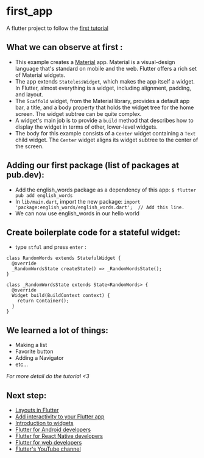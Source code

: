 # first_app

A flutter project to follow the [first tutorial](https://codelabs.developers.google.com/codelabs/first-flutter-app-pt1#2)

## What we can observe at first :
- This example creates a [Material](https://material.io/design/) app. Material is a visual-design language that's standard on mobile and the web. Flutter offers a rich set of Material widgets.
- The app extends `StatelessWidget`, which makes the app itself a widget. In Flutter, almost everything is a widget, including alignment, padding, and layout.
- The `Scaffold` widget, from the Material library, provides a default app bar, a title, and a body property that holds the widget tree for the home screen. The widget subtree can be quite complex.
- A widget's main job is to provide a `build` method that describes how to display the widget in terms of other, lower-level widgets.
- The body for this example consists of a `Center` widget containing a `Text` child widget. The `Center` widget aligns its widget subtree to the center of the screen.

## Adding our first package (list of packages at pub.dev):

- Add the english_words package as a dependency of this app: `$ flutter pub add english_words`
- In `lib/main.dart`, import the new package: `import 'package:english_words/english_words.dart';  // Add this line.`
- We can now use english_words in our hello world

## Create boilerplate code for a stateful widget:
- type `stful` and press `enter` :

```
class RandomWords extends StatefulWidget {
  @override
  _RandomWordsState createState() => _RandomWordsState();
}

class _RandomWordsState extends State<RandomWords> {
  @override
  Widget build(BuildContext context) {
    return Container();
  }
}
```

## We learned a lot of things:
- Making a list
- Favorite button
- Adding a Navigator
- etc...

*For more detail do the tutorial <3*

## Next step:

- [Layouts in Flutter](https://flutter.dev/docs/development/ui/layout)
- [Add interactivity to your Flutter app](https://flutter.dev/docs/development/ui/interactive)
- [Introduction to widgets](https://flutter.dev/docs/development/ui/widgets-intro)
- [Flutter for Android developers](https://flutter.dev/docs/get-started/flutter-for/android-devs)
- [Flutter for React Native developers](https://flutter.dev/docs/get-started/flutter-for/react-native-devs)
- [Flutter for web developers](https://flutter.dev/docs/get-started/flutter-for/web-devs)
- [Flutter's YouTube channel](https://www.youtube.com/flutterdev)